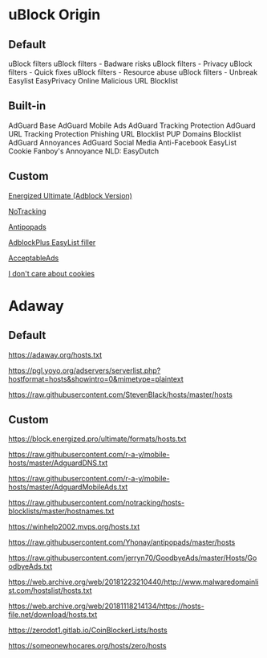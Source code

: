 # uBlock Origin

## Default
uBlock filters
uBlock filters - Badware risks
uBlock filters - Privacy
uBlock filters - Quick fixes
uBlock filters - Resource abuse
uBlock filters - Unbreak
Easylist
EasyPrivacy
Online Malicious URL Blocklist

## Built-in
AdGuard Base
AdGuard Mobile Ads
AdGuard Tracking Protection
AdGuard URL Tracking Protection
Phishing URL Blocklist
PUP Domains Blocklist
AdGuard Annoyances
AdGuard Social Media
Anti-Facebook
EasyList Cookie
Fanboy's Annoyance
NLD: EasyDutch

## Custom
[Energized Ultimate (Adblock Version)](https://block.energized.pro/ultimate/formats/filter)

[NoTracking](https://raw.githubusercontent.com/notracking/hosts-blocklists/master/adblock/adblock.txt)

[Antipopads](https://raw.githubusercontent.com/Yhonay/antipopads/master/popads.txt)

[AdblockPlus EasyList filler](https://easylist-downloads.adblockplus.org/abp-filters-anti-cv.txt)

[AcceptableAds](https://easylist-downloads.adblockplus.org/exceptionrules.txt)

[I don't care about cookies](https://www.i-dont-care-about-cookies.eu/abp/)



# Adaway

## Default
https://adaway.org/hosts.txt

https://pgl.yoyo.org/adservers/serverlist.php?hostformat=hosts&showintro=0&mimetype=plaintext

https://raw.githubusercontent.com/StevenBlack/hosts/master/hosts


## Custom
https://block.energized.pro/ultimate/formats/hosts.txt

https://raw.githubusercontent.com/r-a-y/mobile-hosts/master/AdguardDNS.txt

https://raw.githubusercontent.com/r-a-y/mobile-hosts/master/AdguardMobileAds.txt

https://raw.githubusercontent.com/notracking/hosts-blocklists/master/hostnames.txt

https://winhelp2002.mvps.org/hosts.txt

https://raw.githubusercontent.com/Yhonay/antipopads/master/hosts

https://raw.githubusercontent.com/jerryn70/GoodbyeAds/master/Hosts/GoodbyeAds.txt

https://web.archive.org/web/20181223210440/http://www.malwaredomainlist.com/hostslist/hosts.txt

https://web.archive.org/web/20181118214134/https://hosts-file.net/download/hosts.txt

https://zerodot1.gitlab.io/CoinBlockerLists/hosts

https://someonewhocares.org/hosts/zero/hosts

